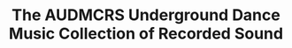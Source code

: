 ---
inv_num: 2013-063
add_credit:
url: 2013-063-audmcrs-website
title: The AUDMCRS Underground Dance Music Collection of Recorded Sound
year: '2013'
display_year: '2013'
medium: Website
dims:
pitch: "​Website 4 my touring trance record collection."
ps:
live_url: http://audmcrs.coryarcangel.com
youtube:
related_code:
subheading: "(Website)"
download:
commission:
layout: things-i-made
---